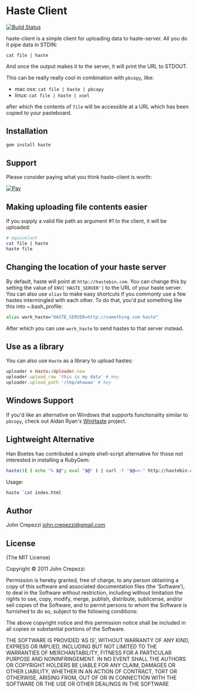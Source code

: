 # Haste Client

[![Build Status](https://secure.travis-ci.org/seejohnrun/haste-client.png)](http://travis-ci.org/seejohnrun/haste-client)

haste-client is a simple client for uploading data to haste-server.  All you do it pipe data in STDIN:

`cat file | haste`

And once the output makes it to the server, it will print the URL to STDOUT.

This can be really really cool in combination with `pbcopy`, like:

* mac osx: `cat file | haste | pbcopy` 
* linux: `cat file | haste | xsel`

after which the contents of `file` will be accessible at a URL which has been copied to your pasteboard.

## Installation

``` bash
gem install haste
```

## Support

Please consider paying what you think haste-client is worth:

<a href="https://www.stripeme.com/pay/1r2f">
  <img alt="Pay" src="https://www.stripeme.com/pay.jpg" />
</a>

## Making uploading file contents easier

If you supply a valid file path as argument #1 to the client, it will be uploaded:

``` bash
# equivelant
cat file | haste
haste file
```

## Changing the location of your haste server

By default, haste will point at `http://hastebin.com`.  You can change this by setting the value of `ENV['HASTE_SERVER']` to the URL of your haste server.  You can also use `alias` to make easy shortcuts if you commonly use a few hastes intermingled with each other.  To do that, you'd put something like this into ~.bash_profile:

``` bash
alias work_haste="HASTE_SERVER=http://something.com haste"
```

After which you can use `work_haste` to send hastes to that server instead.

## Use as a library

You can also use `Haste` as a library to upload hastes:

``` ruby
uploader = Haste::Uploader.new
uploader.upload_raw 'this is my data' # key
uploader.upload_path '/tmp/whaaaa' # key
```

## Windows Support

If you'd like an alternative on Windows that supports functionality similar to `pbcopy`, check out Aidan Ryan's [WinHaste](https://github.com/ajryan/WinHaste) project.

## Lightweight Alternative

Han Boetes has contributed a simple shell-script alternative for those not interested in installing a RubyGem:

``` bash
haste(){ ( echo "% $@"; eval "$@" ) | curl -F "$@=<-" http://hastebin.com/documents|awk -F '"' '{print "http://hastebin.com/"$4}'}
```

Usage:

``` bash
haste `cat index.html
```

## Author

John Crepezzi <john.crepezzi@gmail.com>

## License

(The MIT License)

Copyright © 2011 John Crepezzi

Permission is hereby granted, free of charge, to any person obtaining a copy of this software and associated documentation files (the ‘Software’), to deal in the Software without restriction, including without limitation the rights to use, copy, modify, merge, publish, distribute, sublicense, and/or sell copies of the Software, and to permit persons to whom the Software is furnished to do so, subject to the following conditions:

The above copyright notice and this permission notice shall be included in all copies or substantial portions of the Software.

THE SOFTWARE IS PROVIDED ‘AS IS’, WITHOUT WARRANTY OF ANY KIND, EXPRESS OR IMPLIED, INCLUDING BUT NOT LIMITED TO THE WARRANTIES OF MERCHANTABILITY, FITNESS FOR A PARTICULAR PURPOSE AND NONINFRINGEMENT. IN NO EVENT SHALL THE AUTHORS OR COPYRIGHT HOLDERS BE LIABLE FOR ANY CLAIM, DAMAGES OR OTHER LIABILITY, WHETHER IN AN ACTION OF CONTRACT, TORT OR OTHERWISE, ARISING FROM, OUT OF OR IN CONNECTION WITH THE SOFTWARE OR THE USE OR OTHER DEALINGS IN THE SOFTWARE
